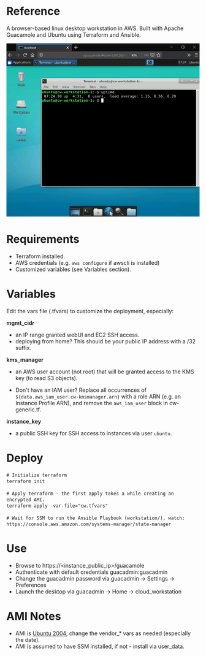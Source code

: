 # Reference
A browser-based linux desktop workstation in AWS. Built with Apache Guacamole and Ubuntu using Terraform and Ansible.

![Session](sample_session.png)

# Requirements
- Terraform installed.
- AWS credentials (e.g. `aws configure` if awscli is installed)
- Customized variables (see Variables section).

# Variables
Edit the vars file (.tfvars) to customize the deployment, especially:

**mgmt_cidr**

- an IP range granted webUI and EC2 SSH access.
- deploying from home? This should be your public IP address with a /32 suffix. 

**kms_manager**

- an AWS user account (not root) that will be granted access to the KMS key (to read S3 objects).

- Don't have an IAM user? Replace all occurrences of `${data.aws_iam_user.cw-kmsmanager.arn}` with a role ARN (e.g. an Instance Profile ARN), and remove the `aws_iam_user` block in cw-generic.tf.

**instance_key**

- a public SSH key for SSH access to instances via user `ubuntu`.

# Deploy
```
# Initialize terraform
terraform init

# Apply terraform - the first apply takes a while creating an encrypted AMI.
terraform apply -var-file="cw.tfvars"

# Wait for SSM to run the Ansible Playbook (workstation/), watch:
https://console.aws.amazon.com/systems-manager/state-manager
```

# Use
- Browse to https://<instance_public_ip>/guacamole
- Authenticate with default credentials guacadmin:guacadmin
- Change the guacadmin password via guacadmin -> Settings -> Preferences
- Launch the desktop via guacadmin -> Home -> cloud_workstation

# AMI Notes
- AMI is [Ubuntu 2004](https://cloud-images.ubuntu.com/locator/ec2/), change the vendor_* vars as needed (especially the date).
- AMI is assumed to have SSM installed, if not - install via user_data.

